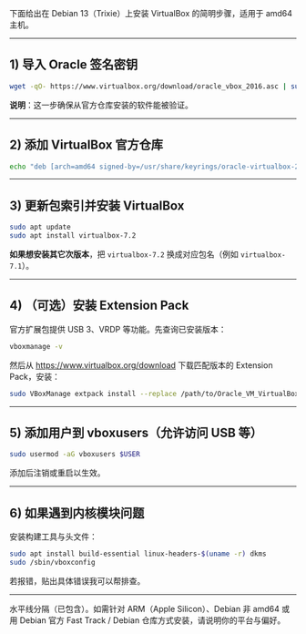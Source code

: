 下面给出在 Debian 13（Trixie）上安装 VirtualBox 的简明步骤，适用于 amd64 主机。

---

## 1) 导入 Oracle 签名密钥

```bash
wget -qO- https://www.virtualbox.org/download/oracle_vbox_2016.asc | sudo gpg --dearmor -o /usr/share/keyrings/oracle-virtualbox-2016.gpg
```

**说明**：这一步确保从官方仓库安装的软件能被验证。

---

## 2) 添加 VirtualBox 官方仓库

```bash
echo "deb [arch=amd64 signed-by=/usr/share/keyrings/oracle-virtualbox-2016.gpg] https://download.virtualbox.org/virtualbox/debian trixie contrib" | sudo tee /etc/apt/sources.list.d/virtualbox.list
```

---

## 3) 更新包索引并安装 VirtualBox

```bash
sudo apt update
sudo apt install virtualbox-7.2
```

**如果想安装其它次版本**，把 `virtualbox-7.2` 换成对应包名（例如 `virtualbox-7.1`）。

---

## 4) （可选）安装 Extension Pack

官方扩展包提供 USB 3、VRDP 等功能。先查询已安装版本：

```bash
vboxmanage -v
```

然后从 https://www.virtualbox.org/download 下载匹配版本的 Extension Pack，安装：

```bash
sudo VBoxManage extpack install --replace /path/to/Oracle_VM_VirtualBox_Extension_Pack-<version>.vbox-extpack
```

---

## 5) 添加用户到 vboxusers（允许访问 USB 等）

```bash
sudo usermod -aG vboxusers $USER
```

添加后注销或重启以生效。

---

## 6) 如果遇到内核模块问题

安装构建工具与头文件：

```bash
sudo apt install build-essential linux-headers-$(uname -r) dkms
sudo /sbin/vboxconfig
```

若报错，贴出具体错误我可以帮排查。

---

水平线分隔（已包含）。如需针对 ARM（Apple Silicon）、Debian 非 amd64 或用 Debian 官方 Fast Track / Debian 仓库方式安装，请说明你的平台与偏好。

